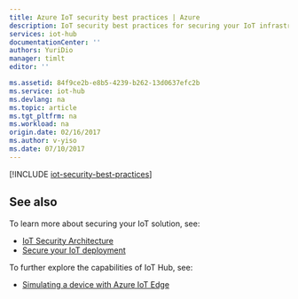 ```yaml
---
title: Azure IoT security best practices | Azure
description: IoT security best practices for securing your IoT infrastructure. Includes recommendations for solution developers, solution deployers, and solution operators
services: iot-hub
documentationCenter: ''
authors: YuriDio
manager: timlt
editor: ''

ms.assetid: 84f9ce2b-e8b5-4239-b262-13d0637efc2b
ms.service: iot-hub
ms.devlang: na
ms.topic: article
ms.tgt_pltfrm: na
ms.workload: na
origin.date: 02/16/2017
ms.author: v-yiso
ms.date: 07/10/2017
---
```


[!INCLUDE [iot-security-best-practices](../../includes/iot-security-best-practices.md)]

## See also

To learn more about securing your IoT solution, see:

- [IoT Security Architecture][lnk-security-architecture]
- [Secure your IoT deployment][lnk-security-deployment]

To further explore the capabilities of IoT Hub, see:

* [Simulating a device with Azure IoT Edge][lnk-iotedge]

[lnk-security-architecture]: ./iot-hub-security-architecture.md
[lnk-security-deployment]: ./iot-hub-security-deployment.md

[lnk-iotedge]: ./iot-hub-linux-iot-edge-simulated-device.md
